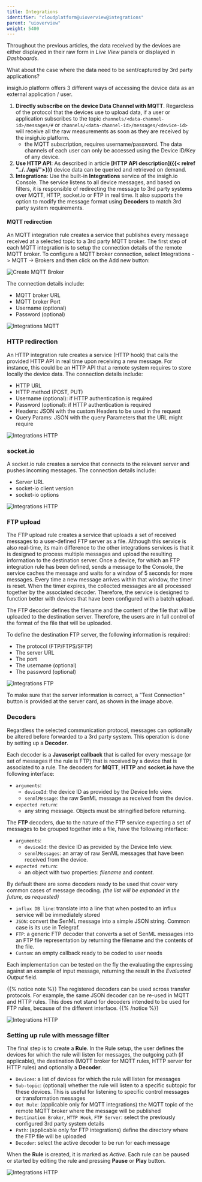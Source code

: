 ```yaml
---
title: Integrations
identifier: "cloudplatform@uioverview@integrations"
parent: "uioverview"
weight: 5400
---
```


Throughout the previous articles, the data received by the devices are either displayed in their raw form in _Live View_ panels or displayed in _Dashboards_.

What about the case where the data need to be sent/captured by 3rd party applications?

insigh.io platform offers 3 different ways of accessing the device data as an external application / user.

1. **Directly subscribe on the device Data Channel with MQTT**. Regardless of the protocol that the devices use to upload data, if a user or application subscribes to the topic `channels/<data-channel-id>/messages/#` or `channels/<data-channel-id>/messages/<device-id>` will receive all the raw measurements as soon as they are received by the insigh.io platform.
   - the MQTT subscription, requires username/password. The data channels of each user can only be accessed using the Device ID/Key of any device.
1. **Use HTTP API**: As described in article **[HTTP API description]({{< relref "../../api/">}})** device data can be queried and retrieved on demand.
1. **Integrations**: Use the built-in **Integrations** service of the insigh.io Console. The service listens to all device messages, and based on filters, it is responsible of redirecting the message to 3rd party systems over MQTT, HTTP, socket.io or FTP in real time. It also supports the option to modify the message format using **Decoders** to match 3rd party system requirements.

#### MQTT redirection

An MQTT integration rule creates a service that publishes every message received at a selected topic to a 3rd party MQTT broker. The first step of each MQTT integration is to setup the connection details of the remote MQTT broker. To configure a MQTT broker connection, select Integrations -> MQTT -> Brokers and then click on the Add new button:

![Create MQTT Broker](/images/console_tutorial/integrations/create_mqtt_broker.png?width=60pc)

The connection details include:

- MQTT broker URL
- MQTT broker Port
- Username (optional)
- Password (optional)

![Integrations MQTT](/images/console_tutorial/integrations/integrations_mqtt.png?width=60pc)

### HTTP redirection

An HTTP integration rule creates a service (HTTP hook) that calls the provided HTTP API in real time upon receiving a new message. For instance, this could be an HTTP API that a remote system requires to store locally the device data. The connection details include:

- HTTP URL
- HTTP method (POST, PUT)
- Username (optional): if HTTP authentication is required
- Password (optional): if HTTP authentication is required
- Headers: JSON with the custom Headers to be used in the request
- Query Params: JSON with the query Parameters that the URL might require

![Integrations HTTP](/images/console_tutorial/integrations/integrations_http.png?width=60pc)

### socket.io

A socket.io rule creates a service that connects to the relevant server and pushes incoming messages. The connection details include:

- Server URL
- socket-io client version
- socket-io options

![Integrations HTTP](/images/console_tutorial/integrations/integrations_socket_io.png?width=60pc)

### FTP upload

The FTP upload rule creates a service that uploads a set of received messages to a user-defined FTP server as a file. Although this service is also real-time, its main difference to the other integrations services is that it is designed to process multiple messages and upload the resulting information to the destination server. Once a device, for which an FTP integration rule has been defined, sends a message to the Console, the service caches the message and waits for a window of 5 seconds for more messages. Every time a new message arrives within that window, the timer is reset. When the timer expires, the collected messages are all processed together by the associated decoder. Therefore, the service is designed to function better with devices that have been configured with a batch upload.

The FTP decoder defines the filename and the content of the file that will be uploaded to the destination server. Therefore, the users are in full control of the format of the file that will be uploaded.

To define the destination FTP server, the following information is required:

- The protocol (FTP/FTPS/SFTP)
- The server URL
- The port
- The username (optional)
- The password (optional)

![Integrations FTP](/images/console_tutorial/integrations/create_ftp_server.png?width=60pc)

To make sure that the server information is correct, a "Test Connection" button is provided at the server card, as shown in the image above.

### Decoders

Regardless the selected communication protocol, messages can optionally be altered before forwarded to a 3rd party system. This operation is done by setting up a **Decoder**.

Each decoder is a **Javascript callback** that is called for every message (or set of messages if the rule is FTP) that is received by a device that is associated to a rule. The decoders for **MQTT**, **HTTP** and **socket.io** have the following interface:

- `arguments`:
  - `deviceId`: the device ID as provided by the Device Info view.
  - `senmlMessage`: the raw SenML message as received from the device.
- `expected return`:
  - any string message. Objects must be stringified before returning.

The **FTP** decoders, due to the nature of the FTP service expecting a set of messages to be grouped together into a file, have the following interface:

- `arguments`:
  - `deviceId`: the device ID as provided by the Device Info view.
  - `senmlMessages`: an array of raw SenML messages that have been received from the device.
- `expected return`:
  - an object with two properties: _filename_ and _content_.

By default there are some decoders ready to be used that cover very common cases of message decoding. _(the list will be expanded in the future, as requested)_

- `influx DB line`: translate into a line that when posted to an influx service will be immediately stored
- `JSON`: convert the SenML message into a simple JSON string. Common case is its use in Telegraf.
- `FTP`: a generic FTP decoder that converts a set of SenML messages into an FTP file representation by returning the filename and the contents of the file.
- `Custom`: an empty callback ready to be coded to user needs

Each implementation can be tested on the fly the evaluating the expressing against an example of input message, returning the result in the _Evaluated Output_ field.

{{% notice note %}}
The registered decoders can be used across transfer protocols. For example, the same JSON decoder can be re-used in MQTT and HTTP rules. This does not stand for decoders intended to be used for FTP rules, because of the different interface.
{{% /notice %}}

![Integrations HTTP](/images/console_tutorial/integrations/integrations_decoder.png?width=60pc)

### Setting up rule with message filter

The final step is to create a **Rule**. In the Rule setup, the user defines the devices for which the rule will listen for messages, the outgoing path (if applicable), the destination (MQTT broker for MQTT rules, HTTP server for HTTP rules) and optionally a **Decoder**.

- `Devices`: a list of devices for which the rule will listen for messages
- `Sub-topic`: (optional) whether the rule will listen to a specific subtopic for these devices. This is useful for listening to specific control messages or transformation messages
- `Out Rule`: (applicable only for MQTT integrations) the MQTT topic of the remote MQTT broker where the message will be published
- `Destination Broker`, `HTTP Hook`, `FTP Server`: select the previously configured 3rd party system details
- `Path`: (applicable only for FTP integrations) define the directory where the FTP file will be uploaded
- `Decoder`: select the active decoder to be run for each message

When the **Rule** is created, it is marked as _Active_. Each rule can be paused or started by editing the rule and pressing **Pause** or **Play** button.

![Integrations HTTP](/images/console_tutorial/integrations/integrations_rules.png?width=60pc)
